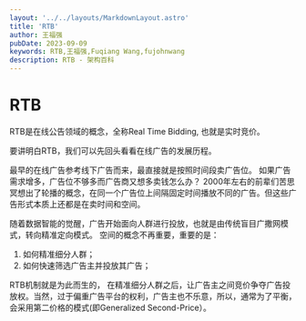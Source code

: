 ```yaml
---
layout: '../../layouts/MarkdownLayout.astro'
title: 'RTB'
author: 王福强
pubDate: 2023-09-09
keywords: RTB,王福强,Fuqiang Wang,fujohnwang
description: RTB - 架构百科
---
```


# RTB

RTB是在线公告领域的概念，全称Real Time Bidding, 也就是实时竞价。

要讲明白RTB，我们可以先回头看看在线广告的发展历程。

最早的在线广告参考线下广告而来，最直接就是按照时间段卖广告位。 如果广告需求增多，广告位不够多而广告商又想多卖钱怎么办？ 2000年左右的前辈们苦思冥想出了轮播的概念，在同一个广告位上间隔固定时间播放不同的广告。但这些广告形式本质上还都是在卖时间和空间。

随着数据智能的觉醒，广告开始面向人群进行投放，也就是由传统盲目广撒网模式，转向精准定向模式。 空间的概念不再重要，重要的是： 

1. 如何精准细分人群；
2. 如何快速筛选广告主并投放其广告；

RTB机制就是为此而生的， 在精准细分人群之后，让广告主之间竞价争夺广告投放权。当然，过于偏重广告平台的权利，广告主也不乐意，所以，通常为了平衡，会采用第二价格的模式(即Generalized Second-Price）。